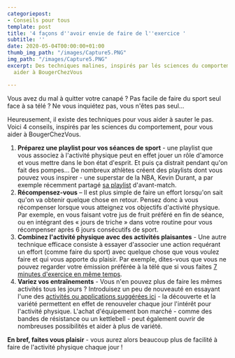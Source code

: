 ```yaml
---
categoriepost:
- Conseils pour tous
template: post
title: '4 façons d''avoir envie de faire de l''exercice '
subtitle: ''
date: 2020-05-04T00:00:00+01:00
thumb_img_path: "/images/Capture5.PNG"
img_path: "/images/Capture5.PNG"
excerpt: Des techniques malines, inspirés par lés sciences du comportement, pour vous
  aider à BougerChezVous

---
```

Vous avez du mal à quitter votre canapé ? Pas facile de faire du sport seul face à sa télé ? Ne vous inquiétez pas, vous n'êtes pas seul... 

Heureusement, il existe des techniques pour vous aider à sauter le pas. Voici 4 conseils, inspirés par les sciences du comportement, pour vous aider à BougerChezVous.

1. **Préparez une playlist pour vos séances de sport** -  une playlist que vous associez à l'activité physique peut en effet jouer un rôle d'amorce et vous mettre dans le bon état d'esprit. Et puis ça distrait pendant qu'on fait des pompes... De nombreux athlètes créent des playlists dont vous pouvez vous inspirer - une superstar de la NBA, Kevin Durant, a par exemple récemment partagé [sa playlist](https://music.apple.com/ca/playlist/kevin-durants-nikeconnect-playlist/pl.c29e39249eec43f7bf2dd5c7d0146ed1) d'avant-match.
2. **Récompensez-vous** – Il est plus simple de faire un effort lorsqu'on sait qu'on va obtenir quelque chose en retour. Pensez donc à vous récompenser lorsque vous atteignez vos objectifs d'activité physique. Par exemple, en vous faisant votre jus de fruit préféré en fin de séance, ou en intégrant des « jours de triche » dans votre routine pour vous récompenser après 6 jours consécutifs de sport.
3. **Combinez l'activité physique avec des activités plaisantes** - Une autre technique efficace consiste à essayer d'associer une action requérant un effort (comme faire du sport) avec quelque chose que vous voulez faire et qui vous apporte du plaisir. Par exemple, dites-vous que vous ne pouvez regarder votre émission préférée à la télé que si vous faites [7 minutes d'exercice en même temps](https://bougezchezvous.fr/posts/d%C3%A9fi-7-minutes-d-exercice-par-jour/).
4. **Variez vos entraînements** - Vous n'en pouvez plus de faire les mêmes activités tous les jours ? Introduisez un peu de nouveauté en essayant l'une des [activités ou applications suggérées ici](https://bougezchezvous.fr/blog/) - la découverte et la variété permettent en effet de renouveler chaque jour l'intérêt pour l'activité physique. L'achat d'équipement bon marché - comme des bandes de résistance ou un kettlebell - peut également ouvrir de nombreuses possibilités et aider à plus de variété. 

**En bref, faites vous plaisir** - vous aurez alors beaucoup plus de facilité à faire de l'activité physique chaque jour !